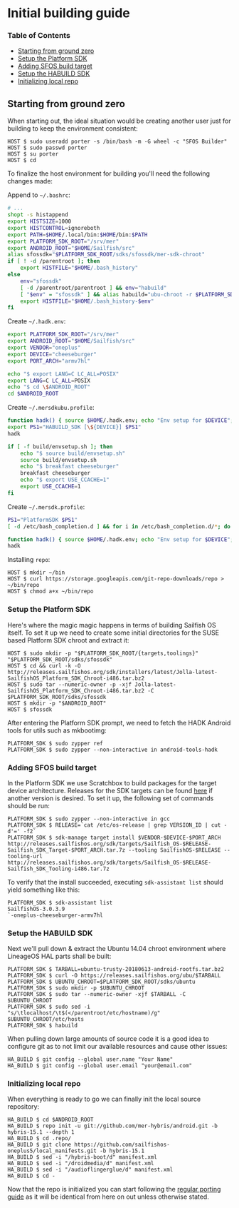 # Initial building guide

### Table of Contents
* [Starting from ground zero](#starting-from-ground-zero)
* [Setup the Platform SDK](#setup-the-platform-sdk)
* [Adding SFOS build target](#adding-sfos-build-target)
* [Setup the HABUILD SDK](#setup-the-habuild-sdk)
* [Initializing local repo](#initializing-local-repo)

## Starting from ground zero

When starting out, the ideal situation would be creating another user just for building to keep the environment consistent:
```
HOST $ sudo useradd porter -s /bin/bash -m -G wheel -c "SFOS Builder"
HOST $ sudo passwd porter
HOST $ su porter
HOST $ cd
```

To finalize the host environment for building you'll need the following changes made:

Append to `~/.bashrc`:
```bash
# ...
shopt -s histappend
export HISTSIZE=1000
export HISTCONTROL=ignoreboth
export PATH=$HOME/.local/bin:$HOME/bin:$PATH
export PLATFORM_SDK_ROOT="/srv/mer"
export ANDROID_ROOT="$HOME/Sailfish/src"
alias sfossdk="$PLATFORM_SDK_ROOT/sdks/sfossdk/mer-sdk-chroot"
if [ ! -d /parentroot ]; then
    export HISTFILE="$HOME/.bash_history"
else
    env="sfossdk"
    [ -d /parentroot/parentroot ] && env="habuild"
    [ "$env" = "sfossdk" ] && alias habuild="ubu-chroot -r $PLATFORM_SDK_ROOT/sdks/ubuntu"
    export HISTFILE="$HOME/.bash_history-$env"
fi
```

Create `~/.hadk.env`:
```bash
export PLATFORM_SDK_ROOT="/srv/mer"
export ANDROID_ROOT="$HOME/Sailfish/src"
export VENDOR="oneplus"
export DEVICE="cheeseburger"
export PORT_ARCH="armv7hl"

echo "$ export LANG=C LC_ALL=POSIX"
export LANG=C LC_ALL=POSIX
echo "$ cd \$ANDROID_ROOT"
cd $ANDROID_ROOT
```

Create `~/.mersdkubu.profile`:
```bash
function hadk() { source $HOME/.hadk.env; echo "Env setup for $DEVICE"; }
export PS1="HABUILD_SDK [\${DEVICE}] $PS1"
hadk

if [ -f build/envsetup.sh ]; then
    echo "$ source build/envsetup.sh"
    source build/envsetup.sh
    echo "$ breakfast cheeseburger"
    breakfast cheeseburger
    echo "$ export USE_CCACHE=1"
    export USE_CCACHE=1
fi
```

Create `~/.mersdk.profile`:
```bash
PS1="PlatformSDK $PS1"
[ -d /etc/bash_completion.d ] && for i in /etc/bash_completion.d/*; do . $i; done

function hadk() { source $HOME/.hadk.env; echo "Env setup for $DEVICE"; }
hadk
```
Installing `repo`:
```
HOST $ mkdir ~/bin
HOST $ curl https://storage.googleapis.com/git-repo-downloads/repo > ~/bin/repo
HOST $ chmod a+x ~/bin/repo
```


### Setup the Platform SDK

Here's where the magic magic happens in terms of building Sailfish OS itself. To set it up we need to create some initial directories for the SUSE based Platform SDK chroot and extract it:
```
HOST $ sudo mkdir -p "$PLATFORM_SDK_ROOT/{targets,toolings}" "$PLATFORM_SDK_ROOT/sdks/sfossdk"
HOST $ cd && curl -k -O http://releases.sailfishos.org/sdk/installers/latest/Jolla-latest-SailfishOS_Platform_SDK_Chroot-i486.tar.bz2
HOST $ sudo tar --numeric-owner -p -xjf Jolla-latest-SailfishOS_Platform_SDK_Chroot-i486.tar.bz2 -C $PLATFORM_SDK_ROOT/sdks/sfossdk
HOST $ mkdir -p "$ANDROID_ROOT"
HOST $ sfossdk
```

After entering the Platform SDK prompt, we need to fetch the HADK Android tools for utils such as mkbootimg:
```
PLATFORM_SDK $ sudo zypper ref
PLATFORM_SDK $ sudo zypper --non-interactive in android-tools-hadk
```

### Adding SFOS build target

In the Platform SDK we use Scratchbox to build packages for the target device architecture. Releases for the SDK targets can be found [here](http://releases.sailfishos.org/sdk/targets/) if another version is desired. To set it up, the following set of commands should be run:
```
PLATFORM_SDK $ sudo zypper --non-interactive in gcc
PLATFORM_SDK $ RELEASE=`cat /etc/os-release | grep VERSION_ID | cut -d'=' -f2`
PLATFORM_SDK $ sdk-manage target install $VENDOR-$DEVICE-$PORT_ARCH http://releases.sailfishos.org/sdk/targets/Sailfish_OS-$RELEASE-Sailfish_SDK_Target-$PORT_ARCH.tar.7z --tooling SailfishOS-$RELEASE --tooling-url http://releases.sailfishos.org/sdk/targets/Sailfish_OS-$RELEASE-Sailfish_SDK_Tooling-i486.tar.7z
```

To verify that the install succeeded, executing `sdk-assistant list` should yield something like this:
```
PLATFORM_SDK $ sdk-assistant list
SailfishOS-3.0.3.9
`-oneplus-cheeseburger-armv7hl
```

### Setup the HABUILD SDK

Next we'll pull down & extract the Ubuntu 14.04 chroot environment where LineageOS HAL parts shall be built:
```
PLATFORM_SDK $ TARBALL=ubuntu-trusty-20180613-android-rootfs.tar.bz2
PLATFORM_SDK $ curl -O https://releases.sailfishos.org/ubu/$TARBALL
PLATFORM_SDK $ UBUNTU_CHROOT=$PLATFORM_SDK_ROOT/sdks/ubuntu
PLATFORM_SDK $ sudo mkdir -p $UBUNTU_CHROOT
PLATFORM_SDK $ sudo tar --numeric-owner -xjf $TARBALL -C $UBUNTU_CHROOT
PLATFORM_SDK $ sudo sed -i "s/\tlocalhost/\t$(</parentroot/etc/hostname)/g" $UBUNTU_CHROOT/etc/hosts
PLATFORM_SDK $ habuild
```

When pulling down large amounts of source code it is a good idea to configure git as to not limit our available resources and cause other issues:
```
HA_BUILD $ git config --global user.name "Your Name"
HA_BUILD $ git config --global user.email "your@email.com"
```

### Initializing local repo

When everything is ready to go we can finally init the local source repository:
```
HA_BUILD $ cd $ANDROID_ROOT
HA_BUILD $ repo init -u git://github.com/mer-hybris/android.git -b hybris-15.1 --depth 1
HA_BUILD $ cd .repo/
HA_BUILD $ git clone https://github.com/sailfishos-oneplus5/local_manifests.git -b hybris-15.1
HA_BUILD $ sed -i "/hybris-boot/d" manifest.xml
HA_BUILD $ sed -i "/droidmedia/d" manifest.xml
HA_BUILD $ sed -i "/audioflingerglue/d" manifest.xml
HA_BUILD $ cd -
```

Now that the repo is initialized you can start following the [regular porting guide](BUILDING.md) as it will be identical from here on out unless otherwise stated.
